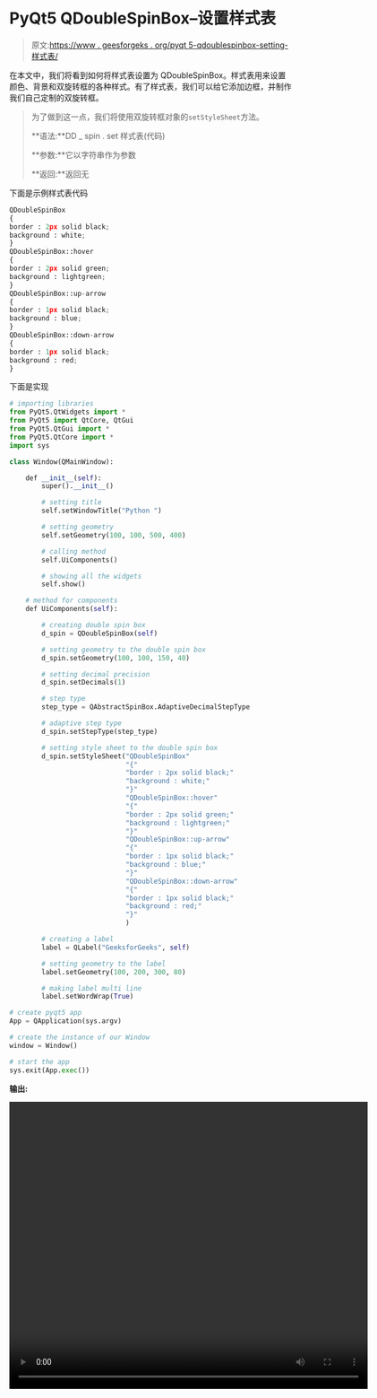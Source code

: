 # PyQt5 QDoubleSpinBox–设置样式表

> 原文:[https://www . geesforgeks . org/pyqt 5-qdoublespinbox-setting-样式表/](https://www.geeksforgeeks.org/pyqt5-qdoublespinbox-setting-stylesheet/)

在本文中，我们将看到如何将样式表设置为 QDoubleSpinBox。样式表用来设置颜色、背景和双旋转框的各种样式。有了样式表，我们可以给它添加边框，并制作我们自己定制的双旋转框。

> 为了做到这一点，我们将使用双旋转框对象的`setStyleSheet`方法。
> 
> **语法:**DD _ spin . set 样式表(代码)
> 
> **参数:**它以字符串作为参数
> 
> **返回:**返回无

下面是示例样式表代码

```py
QDoubleSpinBox
{
border : 2px solid black;
background : white;
}
QDoubleSpinBox::hover
{
border : 2px solid green;
background : lightgreen;
}
QDoubleSpinBox::up-arrow
{
border : 1px solid black;
background : blue;
}
QDoubleSpinBox::down-arrow
{
border : 1px solid black;
background : red;
}

```

下面是实现

```py
# importing libraries
from PyQt5.QtWidgets import * 
from PyQt5 import QtCore, QtGui
from PyQt5.QtGui import * 
from PyQt5.QtCore import * 
import sys

class Window(QMainWindow):

    def __init__(self):
        super().__init__()

        # setting title
        self.setWindowTitle("Python ")

        # setting geometry
        self.setGeometry(100, 100, 500, 400)

        # calling method
        self.UiComponents()

        # showing all the widgets
        self.show()

    # method for components
    def UiComponents(self):

        # creating double spin box
        d_spin = QDoubleSpinBox(self)

        # setting geometry to the double spin box
        d_spin.setGeometry(100, 100, 150, 40)

        # setting decimal precision
        d_spin.setDecimals(1)

        # step type
        step_type = QAbstractSpinBox.AdaptiveDecimalStepType

        # adaptive step type
        d_spin.setStepType(step_type)

        # setting style sheet to the double spin box
        d_spin.setStyleSheet("QDoubleSpinBox"
                             "{"
                             "border : 2px solid black;"
                             "background : white;"
                             "}"
                             "QDoubleSpinBox::hover"
                             "{"
                             "border : 2px solid green;"
                             "background : lightgreen;"
                             "}"
                             "QDoubleSpinBox::up-arrow"
                             "{"
                             "border : 1px solid black;"
                             "background : blue;"
                             "}"
                             "QDoubleSpinBox::down-arrow"
                             "{"
                             "border : 1px solid black;"
                             "background : red;"
                             "}"
                             )

        # creating a label
        label = QLabel("GeeksforGeeks", self)

        # setting geometry to the label
        label.setGeometry(100, 200, 300, 80)

        # making label multi line
        label.setWordWrap(True)

# create pyqt5 app
App = QApplication(sys.argv)

# create the instance of our Window
window = Window()

# start the app
sys.exit(App.exec())
```

**输出:**

<video class="wp-video-shortcode" id="video-457833-1" width="640" height="512" preload="metadata" controls=""><source type="video/mp4" src="https://media.geeksforgeeks.org/wp-content/uploads/20200723005301/Python-2020-07-23-00-52-45.mp4?_=1">[https://media.geeksforgeeks.org/wp-content/uploads/20200723005301/Python-2020-07-23-00-52-45.mp4](https://media.geeksforgeeks.org/wp-content/uploads/20200723005301/Python-2020-07-23-00-52-45.mp4)</video>